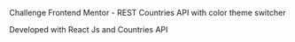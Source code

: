 Challenge Frontend Mentor - REST Countries API with color theme switcher

Developed with React Js and Countries API

